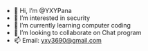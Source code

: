 - 👋 Hi, I’m @YXYPana
- 👀 I’m interested in security 
- 🌱 I’m currently learning computer coding 
- 💞️ I’m looking to collaborate on Chat program 
- 📫 Email: yxy3690@gmail.com

<!---
YXYPana/YXYPana is a ✨ special ✨ repository because its `README.md` (this file) appears on your GitHub profile.
You can click the Preview link to take a look at your changes.
--->

